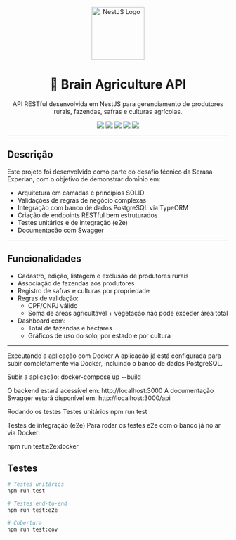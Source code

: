 <p align="center">
  <img src="https://nestjs.com/img/logo-small.svg" width="120" alt="NestJS Logo" />
</p>

<h1 align="center">🌱 Brain Agriculture API</h1>

<p align="center">
  API RESTful desenvolvida em NestJS para gerenciamento de produtores rurais, fazendas, safras e culturas agrícolas.
</p>

<p align="center">
  <img src="https://img.shields.io/badge/NestJS-v10-red" />
  <img src="https://img.shields.io/badge/License-MIT-green" />
  <img src="https://img.shields.io/badge/PostgreSQL-%23blue.svg?logo=postgresql&logoColor=white" />
  <img src="https://img.shields.io/badge/Node.js-%23339933.svg?logo=node.js&logoColor=white" />
  <img src="https://img.shields.io/badge/Docker-✔️-blue" />
</p>

---

## Descrição

Este projeto foi desenvolvido como parte do desafio técnico da Serasa Experian, com o objetivo de demonstrar domínio em:

- Arquitetura em camadas e princípios SOLID
- Validações de regras de negócio complexas
- Integração com banco de dados PostgreSQL via TypeORM
- Criação de endpoints RESTful bem estruturados
- Testes unitários e de integração (e2e)
- Documentação com Swagger

---

## Funcionalidades

- Cadastro, edição, listagem e exclusão de produtores rurais
- Associação de fazendas aos produtores
- Registro de safras e culturas por propriedade
- Regras de validação:
  - CPF/CNPJ válido
  - Soma de áreas agricultável + vegetação não pode exceder área total
- Dashboard com:
  - Total de fazendas e hectares
  - Gráficos de uso do solo, por estado e por cultura

---

Executando a aplicação com Docker
A aplicação já está configurada para subir completamente via Docker, incluindo o banco de dados PostgreSQL.

Subir a aplicação:
docker-compose up --build

O backend estará acessível em: http://localhost:3000
A documentação Swagger estará disponível em: http://localhost:3000/api

Rodando os testes
Testes unitários
npm run test

Testes de integração (e2e)
Para rodar os testes e2e com o banco já no ar via Docker:

npm run test:e2e:docker


## Testes

```bash
# Testes unitários
npm run test

# Testes end-to-end
npm run test:e2e

# Cobertura
npm run test:cov


